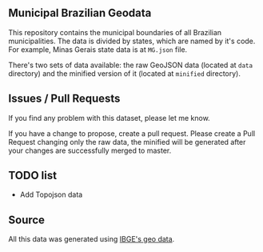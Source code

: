 ## Municipal Brazilian Geodata

This repository contains the municipal boundaries of all Brazilian municipalities. The data is divided by states, which are named by it's code. For example, Minas Gerais state data is at `MG.json` file.

There's two sets of data available: the raw GeoJSON data (located at `data` directory) and the minified version of it (located at `minified` directory).

## Issues / Pull Requests

If you find any problem with this dataset, please let me know.

If you have a change to propose, create a pull request. Please create a Pull Request changing only the raw data, the minified will be generated after your changes are successfully merged to master.

## TODO list

- Add Topojson data

## Source

All this data was generated using [IBGE's geo data](http://www.ibge.gov.br).
